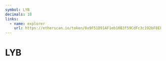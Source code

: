 ```yaml
---
symbol: LYB
decimals: 18
links:
  - name: explorer
    url: https://etherscan.io/token/0x9F51D91AF1eb10B3f59CdFc3c192bF8EFfacF25d
---
```


# LYB
